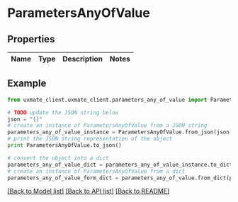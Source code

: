 # ParametersAnyOfValue


## Properties
Name | Type | Description | Notes
------------ | ------------- | ------------- | -------------

## Example

```python
from uxmate_client.uxmate_client.parameters_any_of_value import ParametersAnyOfValue

# TODO update the JSON string below
json = "{}"
# create an instance of ParametersAnyOfValue from a JSON string
parameters_any_of_value_instance = ParametersAnyOfValue.from_json(json)
# print the JSON string representation of the object
print ParametersAnyOfValue.to_json()

# convert the object into a dict
parameters_any_of_value_dict = parameters_any_of_value_instance.to_dict()
# create an instance of ParametersAnyOfValue from a dict
parameters_any_of_value_form_dict = parameters_any_of_value.from_dict(parameters_any_of_value_dict)
```
[[Back to Model list]](../README.md#documentation-for-models) [[Back to API list]](../README.md#documentation-for-api-endpoints) [[Back to README]](../README.md)


